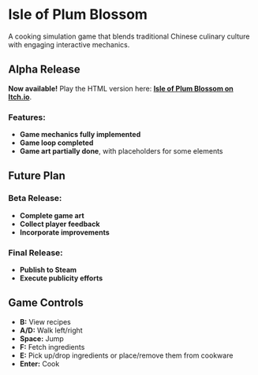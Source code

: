 # **Isle of Plum Blossom**

A cooking simulation game that blends traditional Chinese culinary culture with engaging interactive mechanics.

## **Alpha Release**

**Now available!** Play the HTML version here: [**Isle of Plum Blossom on Itch.io**](https://catherinegao7717.itch.io/isle-of-plum-blossom).

### **Features:**
- **Game mechanics fully implemented**
- **Game loop completed**
- **Game art partially done**, with placeholders for some elements

## **Future Plan**

### **Beta Release:**
- **Complete game art**
- **Collect player feedback**
- **Incorporate improvements**

### **Final Release:**
- **Publish to Steam**
- **Execute publicity efforts**

## **Game Controls**
- **B:** View recipes  
- **A/D:** Walk left/right  
- **Space:** Jump  
- **F:** Fetch ingredients  
- **E:** Pick up/drop ingredients or place/remove them from cookware  
- **Enter:** Cook
